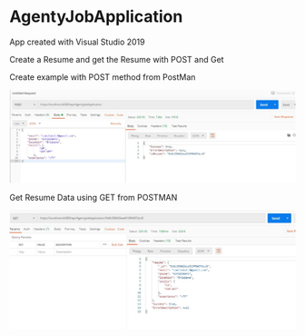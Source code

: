 # AgentyJobApplication

App created with Visual Studio 2019

Create a Resume and get the Resume with POST and Get

Create example with POST method from PostMan

![Resume Create](Response1.JPG)

Get Resume Data using GET from POSTMAN

![RGet Create](ResponseGetResume.JPG)

